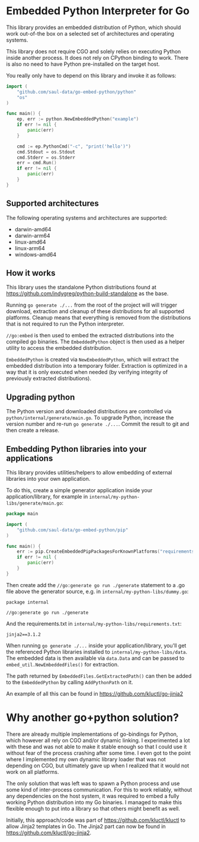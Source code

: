 # Embedded Python Interpreter for Go

This library provides an embedded distribution of Python, which should work out-of-the box on a selected set of
architectures and operating systems.

This library does not require CGO and solely relies on executing Python inside another process. It does not rely
on CPython binding to work. There is also no need to have Python pre-installed on the target host.

You really only have to depend on this library and invoke it as follows:

```go
import (
	"github.com/saul-data/go-embed-python/python"
	"os"
)

func main() {
	ep, err := python.NewEmbeddedPython("example")
	if err != nil {
		panic(err)
	}

	cmd := ep.PythonCmd("-c", "print('hello')")
	cmd.Stdout = os.Stdout
	cmd.Stderr = os.Stderr
	err = cmd.Run()
	if err != nil {
		panic(err)
	}
}
```

## Supported architectures
The following operating systems and architectures are supported:
* darwin-amd64
* darwin-arm64
* linux-amd64
* linux-arm64
* windows-amd64

## How it works
This library uses the standalone Python distributions found at https://github.com/indygreg/python-build-standalone as
the base.

Running `go generate ./...` from the root of the project will will trigger download, extraction and cleanup of these
distributions for all supported platforms. Cleanup means that everything is removed from the distributions that is not
required to run the Python interpreter.

`//go:embed` is then used to embed the extracted distributions into the compiled go binaries. The `EmbeddedPython` object
is then used as a helper utility to access the embedded distribution.

`EmbeddedPython` is created via `NewEmbeddedPython`, which will extract the embedded distribution into a temporary folder.
Extraction is optimized in a way that it is only executed when needed (by verifying integrity of previously extracted
distributions).

## Upgrading python
The Python version and downloaded distributions are controlled via `python/internal/generate/main.go`. To upgrade
Python, increase the version number and re-run `go generate ./...`. Commit the result to git and then create a release.

## Embedding Python libraries into your applications
This library provides utilities/helpers to allow embedding of external libraries into your own application.

To do this, create a simple generator application inside your application/library, for example in `internal/my-python-libs/generate/main.go`:

```go
package main

import (
	"github.com/saul-data/go-embed-python/pip"
)

func main() {
	err := pip.CreateEmbeddedPipPackagesForKnownPlatforms("requirements.txt", "./data/")
	if err != nil {
		panic(err)
	}
}
```

Then create add the `//go:generate go run ./generate` statement to a .go file above the generator source, e.g. in `internal/my-python-libs/dummy.go`:
```
package internal

//go:generate go run ./generate
```

And the requirements.txt in `internal/my-python-libs/requirements.txt`:
```
jinja2==3.1.2
```

When running `go generate ./...` inside your application/library, you'll get the referenced Python libraries installed
to `internal/my-python-libs/data`. The embedded data is then available via `data.Data` and can be passed to
`embed_util.NewEmbeddedFiles()` for extraction.

The path returned by `EmbeddedFiles.GetExtractedPath()` can then be added to the `EmbeddedPython` by calling
`AddPythonPath` on it.

An example of all this can be found in https://github.com/kluctl/go-jinja2

# Why another go+python solution?
There are already multiple implementations of go-bindings for Python, which however all rely on CGO and/or dynamic
linking. I experimented a lot with these and was not able to make it stable enough so that I could use it without fear
of the process crashing after some time. I even got to the point where I implemented my own dynamic library loader that
was not depending on CGO, but ultimately gave up when I realized that it would not work on all platforms.

The only solution that was left was to spawn a Python process and use some kind of inter-process communication. For this
to work reliably, without any dependencies on the host system, it was required to embed a fully working Python
distribution into my Go binaries. I managed to make this flexible enough to put into a library so that others might
benefit as well.

Initially, this approach/code was part of https://github.com/kluctl/kluctl to allow Jinja2 templates in Go. The Jinja2
part can now be found in https://github.com/kluctl/go-jinja2.
